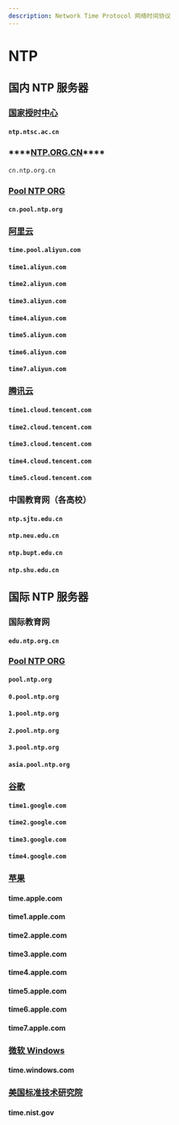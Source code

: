 ```yaml
---
description: Network Time Protocol 网络时间协议
---
```


# NTP

## 国内 NTP 服务器

### [国家授时中心](http://www.ntsc.cas.cn/)

#### `ntp.ntsc.ac.cn`



### \*\*\*\*[**NTP.ORG.CN**](http://www.ntp.org.cn/)\*\*\*\*

#### `cn.ntp.org.cn`



### [Pool NTP ORG](https://www.pool.ntp.org/zone/cn)

#### `cn.pool.ntp.org`



### [阿里云](https://help.aliyun.com/document_detail/92704.html)

#### `time.pool.aliyun.com`

#### `time1.aliyun.com`

#### `time2.aliyun.com`

#### `time3.aliyun.com`

#### `time4.aliyun.com`

#### `time5.aliyun.com`

#### `time6.aliyun.com`

#### `time7.aliyun.com`



### [腾讯云](https://cloud.tencent.com/document/product/213/30392)

#### `time1.cloud.tencent.com`

#### `time2.cloud.tencent.com`

#### `time3.cloud.tencent.com`

#### `time4.cloud.tencent.com`

#### `time5.cloud.tencent.com`



### 中国教育网（各高校）

#### `ntp.sjtu.edu.cn`

#### `ntp.neu.edu.cn`

#### `ntp.bupt.edu.cn`

#### `ntp.shu.edu.cn`



## 国际 NTP 服务器

### 国际教育网

#### `edu.ntp.org.cn`



### [Pool NTP ORG](https://www.ntppool.org/)

#### `pool.ntp.org`

#### `0.pool.ntp.org`

#### `1.pool.ntp.org`

#### `2.pool.ntp.org`

#### `3.pool.ntp.org`

#### `asia.pool.ntp.org`



### [谷歌](https://developers.google.com/time)

#### `time1.google.com`

#### `time2.google.com`

#### `time3.google.com`

#### `time4.google.com`



### [苹果](https://developer.apple.com/documentation/devicemanagement/timeserver)

#### time.apple.com

#### time1.apple.com

#### time2.apple.com

#### time3.apple.com

#### time4.apple.com

#### time5.apple.com

#### time6.apple.com

#### time7.apple.com



### [微软 Windows](https://docs.microsoft.com/zh-cn/windows-server/networking/windows-time-service/how-the-windows-time-service-works#windows-time-service-time-protocols)

#### time.windows.com



### [美国标准技术研究院](https://tf.nist.gov/tf-cgi/servers.cgi)

#### time.nist.gov

